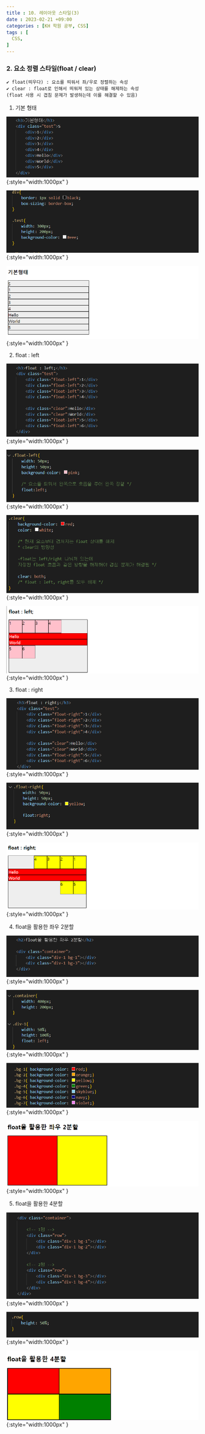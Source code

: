 ```yaml
---
title : 10. 레이아웃 스타일(3)
date : 2023-02-21 +09:00
categories : [KH 학원 공부, CSS]
tags : [
  CSS,
]
---
```

<!-- ![](/assets/img/CSS/aaaa.png){:style="border:1px solid #eaeaea; border-radius: 7px; padding: 0px;" } -->
<!-- ![](/assets/img/CSS/layout33.png){:style="width:1000px" } -->

### 2. 요소 정렬 스타일(float / clear)

```html
✔️ float(띄우다) : 요소를 띄워서 좌/우로 정렬하는 속성
✔️ clear : float로 인해서 띄워져 있는 상태를 해제하는 속성
(float 사용 시 겹침 문제가 발생하는데 이를 해결할 수 있음)
```

1) 기본 형태

![](/assets/img/CSS/layout33.png){:style="width:1000px" }

![](/assets/img/CSS/layout34.png){:style="width:1000px" }

![](/assets/img/CSS/layout35.png){:style="width:1000px" }

2) float : left

![](/assets/img/CSS/layout36.png){:style="width:1000px" }

![](/assets/img/CSS/layout37.png){:style="width:1000px" }

![](/assets/img/CSS/layout38.png){:style="width:1000px" }

![](/assets/img/CSS/layout39.png){:style="width:1000px" }

3) float : right

![](/assets/img/CSS/layout40.png){:style="width:1000px" }

![](/assets/img/CSS/layout41.png){:style="width:1000px" }

![](/assets/img/CSS/layout42.png){:style="width:1000px" }

4) float을 활용한 좌우 2분할

![](/assets/img/CSS/layout43.png){:style="width:1000px" }

![](/assets/img/CSS/layout44.png){:style="width:1000px" }

![](/assets/img/CSS/layout45.png){:style="width:1000px" }

![](/assets/img/CSS/layout46.png){:style="width:1000px" }

5) float을 활용한 4분할

![](/assets/img/CSS/layout47.png){:style="width:1000px" }

![](/assets/img/CSS/layout48.png){:style="width:1000px" }

![](/assets/img/CSS/layout49.png){:style="width:1000px" }
